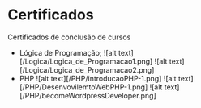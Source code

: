 # Certificados
Certificados de conclusão de cursos

- Lógica de Programação;
![alt text][/Logica/Logica_de_Programacao1.png]
![alt text][/Logica/Logica_de_Programacao2.png]
- PHP
![alt text][/PHP/introducaoPHP-1.png]
![alt text][/PHP/DesenvovilemtoWebPHP-1.png]
![alt text][/PHP/becomeWordpressDeveloper.png]


